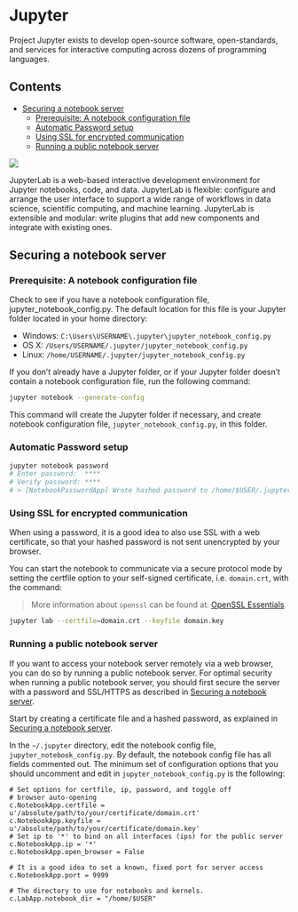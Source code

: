 # Jupyter <!-- omit in toc -->

Project Jupyter exists to develop open-source software, open-standards, and services for interactive computing across dozens of programming languages.

## Contents <!-- omit in toc -->

- [Securing a notebook server](#securing-a-notebook-server)
  - [Prerequisite: A notebook configuration file](#prerequisite-a-notebook-configuration-file)
  - [Automatic Password setup](#automatic-password-setup)
  - [Using SSL for encrypted communication](#using-ssl-for-encrypted-communication)
  - [Running a public notebook server](#running-a-public-notebook-server)

<!-- ### JupyterLab -->

![](https://jupyter.org/assets/labpreview.png)

JupyterLab is a web-based interactive development environment for Jupyter notebooks, code, and data. JupyterLab is flexible: configure and arrange the user interface to support a wide range of workflows in data science, scientific computing, and machine learning. JupyterLab is extensible and modular: write plugins that add new components and integrate with existing ones.

## Securing a notebook server

### Prerequisite: A notebook configuration file

Check to see if you have a notebook configuration file, jupyter_notebook_config.py. The default location for this file is your Jupyter folder located in your home directory:

- Windows: `C:\Users\USERNAME\.jupyter\jupyter_notebook_config.py`
- OS X: `/Users/USERNAME/.jupyter/jupyter_notebook_config.py`
- Linux: `/home/USERNAME/.jupyter/jupyter_notebook_config.py`

If you don’t already have a Jupyter folder, or if your Jupyter folder doesn’t contain a notebook configuration file, run the following command:

```sh
jupyter notebook --generate-config
```

This command will create the Jupyter folder if necessary, and create notebook configuration file, `jupyter_notebook_config.py`, in this folder.

### Automatic Password setup

```sh
jupyter notebook password
# Enter password:  ****
# Verify password: ****
# > [NotebookPasswordApp] Wrote hashed password to /home/$USER/.jupyter/jupyter_notebook_config.json
```

### Using SSL for encrypted communication

When using a password, it is a good idea to also use SSL with a web certificate, so that your hashed password is not sent unencrypted by your browser.

You can start the notebook to communicate via a secure protocol mode by setting the certfile option to your self-signed certificate, i.e. `domain.crt`, with the command:

> More information about `openssl` can be found at: [OpenSSL Essentials](openssl.md)

```sh
jupyter lab --certfile=domain.crt --keyfile domain.key
```

### Running a public notebook server

If you want to access your notebook server remotely via a web browser, you can do so by running a public notebook server. For optimal security when running a public notebook server, you should first secure the server with a password and SSL/HTTPS as described in [Securing a notebook server](#securing-a-notebook-server).

Start by creating a certificate file and a hashed password, as explained in [Securing a notebook server](#securing-a-notebook-server).

In the `~/.jupyter` directory, edit the notebook config file, `jupyter_notebook_config.py`. By default, the notebook config file has all fields commented out. The minimum set of configuration options that you should uncomment and edit in `jupyter_notebook_config.py` is the following:

```
# Set options for certfile, ip, password, and toggle off
# browser auto-opening
c.NotebookApp.certfile = u'/absolute/path/to/your/certificate/domain.crt'
c.NotebookApp.keyfile = u'/absolute/path/to/your/certificate/domain.key'
# Set ip to '*' to bind on all interfaces (ips) for the public server
c.NotebookApp.ip = '*'
c.NotebookApp.open_browser = False

# It is a good idea to set a known, fixed port for server access
c.NotebookApp.port = 9999

# The directory to use for notebooks and kernels.
c.LabApp.notebook_dir = "/home/$USER"
```